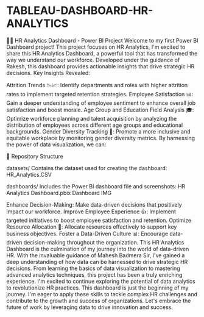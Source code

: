 # TABLEAU-DASHBOARD-HR-ANALYTICS
🧑‍💼 HR Analytics Dashboard - Power BI Project Welcome to my first Power BI Dashboard project! This project focuses on HR Analytics,
I'm excited to share this HR Analytics Dashboard, a powerful tool that has transformed the way we understand our workforce. Developed under the guidance of Rakesh, this dashboard provides actionable insights that drive strategic HR decisions.
Key Insights Revealed:

Attrition Trends 📉📈: Identify departments and roles with higher attrition rates to implement targeted retention strategies.
Employee Satisfaction 📊: Gain a deeper understanding of employee sentiment to enhance overall job satisfaction and boost morale.
Age Group and Education Field Analysis 🎓: Optimize workforce planning and talent acquisition by analyzing the distribution of employees across different age groups and educational backgrounds.
Gender Diversity Tracking 👥: Promote a more inclusive and equitable workplace by monitoring gender diversity metrics.
By harnessing the power of data visualization, we can:

📂 Repository Structure

datasets/ Contains the dataset used for creating the dashboard:
HR_Analytics.CSV

dashboards/ Includes the Power BI dashboard file and screenshots:
HR Analytics Dashboard.pbix Dashboard IMG

Enhance Decision-Making: Make data-driven decisions that positively impact our workforce.
Improve Employee Experience 👍: Implement targeted initiatives to boost employee satisfaction and retention.
Optimize Resource Allocation 🎯: Allocate resources effectively to support key business objectives.
Foster a Data-Driven Culture 📊: Encourage data-driven decision-making throughout the organization.
 This HR Analytics Dashboard is the culmination of my journey into the world of data-driven HR. With the invaluable guidance of Mahesh Badmera Sir, I've gained a deep understanding of how data can be harnessed to drive strategic HR decisions. From learning the basics of data visualization to mastering advanced analytics techniques, this project has been a truly enriching experience. I'm excited to continue exploring the potential of data analytics to revolutionize HR practices. This dashboard is just the beginning of my journey. I'm eager to apply these skills to tackle complex HR challenges and contribute to the growth and success of organizations. Let's embrace the future of work by leveraging data to drive innovation and success.